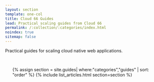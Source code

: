 ```yaml
---
layout: section
template: one-col
title: Cloud 66 Guides
lead: Practical scaling guides from Cloud 66
permalink: /:collection/:categories/index.html
noindex: true
sitemap: false
---
```


<p class="lead">Practical guides for scaling cloud native web applications.
</p>

<br/>
<div class="Toc Toc--howto">
    <ul>
    {% assign section = site.guides| where:"categories","guides" | sort: "order" %}
    {% include list_articles.html section=section %}
    </ul>
</div><!--/.Toc-->

